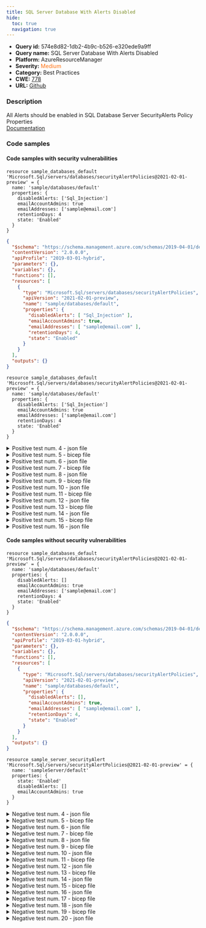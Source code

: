 ```yaml
---
title: SQL Server Database With Alerts Disabled
hide:
  toc: true
  navigation: true
---
```


<style>
  .highlight .hll {
    background-color: #ff171742;
  }
  .md-content {
    max-width: 1100px;
    margin: 0 auto;
  }
</style>

-   **Query id:** 574e8d82-1db2-4b9c-b526-e320ede9a9ff
-   **Query name:** SQL Server Database With Alerts Disabled
-   **Platform:** AzureResourceManager
-   **Severity:** <span style="color:#ff7213">Medium</span>
-   **Category:** Best Practices
-   **CWE:** <a href="https://cwe.mitre.org/data/definitions/778.html" onclick="newWindowOpenerSafe(event, 'https://cwe.mitre.org/data/definitions/778.html')">778</a>
-   **URL:** [Github](https://github.com/Checkmarx/kics/tree/master/assets/queries/azureResourceManager/sql_server_database_with_alerts_disabled)

### Description
All Alerts should be enabled in SQL Database Server SecurityAlerts Policy Properties<br>
[Documentation](https://docs.microsoft.com/en-us/azure/templates/microsoft.sql/servers/databases/securityalertpolicies?tabs=json)

### Code samples
#### Code samples with security vulnerabilities
```bicep title="Positive test num. 1 - bicep file" hl_lines="4"
resource sample_databases_default 'Microsoft.Sql/servers/databases/securityAlertPolicies@2021-02-01-preview' = {
  name: 'sample/databases/default'
  properties: {
    disabledAlerts: ['Sql_Injection']
    emailAccountAdmins: true
    emailAddresses: ['sample@email.com']
    retentionDays: 4
    state: 'Enabled'
  }
}

```
```json title="Positive test num. 2 - json file" hl_lines="14"
{
  "$schema": "https://schema.management.azure.com/schemas/2019-04-01/deploymentTemplate.json#",
  "contentVersion": "2.0.0.0",
  "apiProfile": "2019-03-01-hybrid",
  "parameters": {},
  "variables": {},
  "functions": [],
  "resources": [
    {
      "type": "Microsoft.Sql/servers/databases/securityAlertPolicies",
      "apiVersion": "2021-02-01-preview",
      "name": "sample/databases/default",
      "properties": {
        "disabledAlerts": [ "Sql_Injection" ],
        "emailAccountAdmins": true,
        "emailAddresses": [ "sample@email.com" ],
        "retentionDays": 4,
        "state": "Enabled"
      }
    }
  ],
  "outputs": {}
}

```
```bicep title="Positive test num. 3 - bicep file" hl_lines="4"
resource sample_databases_default 'Microsoft.Sql/servers/databases/securityAlertPolicies@2021-02-01-preview' = {
  name: 'sample/databases/default'
  properties: {
    disabledAlerts: ['Sql_Injection']
    emailAccountAdmins: true
    emailAddresses: ['sample@email.com']
    retentionDays: 4
    state: 'Enabled'
  }
}

```
<details><summary>Positive test num. 4 - json file</summary>

```json hl_lines="16"
{
  "properties": {
    "template": {
      "$schema": "https://schema.management.azure.com/schemas/2019-04-01/deploymentTemplate.json#",
      "contentVersion": "2.0.0.0",
      "apiProfile": "2019-03-01-hybrid",
      "parameters": {},
      "variables": {},
      "functions": [],
      "resources": [
        {
          "type": "Microsoft.Sql/servers/databases/securityAlertPolicies",
          "apiVersion": "2021-02-01-preview",
          "name": "sample/databases/default",
          "properties": {
            "disabledAlerts": [ "Sql_Injection" ],
            "emailAccountAdmins": true,
            "emailAddresses": [ "sample@email.com" ],
            "retentionDays": 4,
            "state": "Enabled"
          }
        }
      ],
      "outputs": {}
    },
    "parameters": {}
  },
  "kind": "template",
  "type": "Microsoft.Blueprint/blueprints/artifacts",
  "name": "myTemplate"
}

```
</details>
<details><summary>Positive test num. 5 - bicep file</summary>

```bicep hl_lines="7"
resource sample_databases_default 'Microsoft.Sql/servers/databases/securityAlertPolicies@2021-02-01-preview' = {
  name: 'sample/databases/default'
  properties: {
    emailAccountAdmins: true
    emailAddresses: ['sample@email.com']
    retentionDays: 4
    state: 'Disabled'
  }
}

```
</details>
<details><summary>Positive test num. 6 - json file</summary>

```json hl_lines="17"
{
  "$schema": "https://schema.management.azure.com/schemas/2019-04-01/deploymentTemplate.json#",
  "contentVersion": "2.0.0.0",
  "apiProfile": "2019-03-01-hybrid",
  "parameters": {},
  "variables": {},
  "functions": [],
  "resources": [
    {
      "type": "Microsoft.Sql/servers/databases/securityAlertPolicies",
      "apiVersion": "2021-02-01-preview",
      "name": "sample/databases/default",
      "properties": {
        "emailAccountAdmins": true,
        "emailAddresses": [ "sample@email.com" ],
        "retentionDays": 4,
        "state": "Disabled"
      }
    }
  ],
  "outputs": {}
}

```
</details>
<details><summary>Positive test num. 7 - bicep file</summary>

```bicep hl_lines="7"
resource sample_databases_default 'Microsoft.Sql/servers/databases/securityAlertPolicies@2021-02-01-preview' = {
  name: 'sample/databases/default'
  properties: {
    emailAccountAdmins: true
    emailAddresses: ['sample@email.com']
    retentionDays: 4
    state: 'Disabled'
  }
}

```
</details>
<details><summary>Positive test num. 8 - json file</summary>

```json hl_lines="19"
{
  "properties": {
    "template": {
      "$schema": "https://schema.management.azure.com/schemas/2019-04-01/deploymentTemplate.json#",
      "contentVersion": "2.0.0.0",
      "apiProfile": "2019-03-01-hybrid",
      "parameters": {},
      "variables": {},
      "functions": [],
      "resources": [
        {
          "type": "Microsoft.Sql/servers/databases/securityAlertPolicies",
          "apiVersion": "2021-02-01-preview",
          "name": "sample/databases/default",
          "properties": {
            "emailAccountAdmins": true,
            "emailAddresses": [ "sample@email.com" ],
            "retentionDays": 4,
            "state": "Disabled"
          }
        }
      ],
      "outputs": {}
    },
    "parameters": {}
  },
  "kind": "template",
  "type": "Microsoft.Blueprint/blueprints/artifacts",
  "name": "myTemplate"
}

```
</details>
<details><summary>Positive test num. 9 - bicep file</summary>

```bicep hl_lines="1"
resource sqlDatabase 'Microsoft.Sql/servers/databases@2021-02-01-preview' = {
  name: 'sample/default'
  location: resourceGroup().location
  properties: {
    collation: 'SQL_Latin1_General_CP1_CI_AS'
    maxSizeBytes: 2147483648
  }
}

```
</details>
<details><summary>Positive test num. 10 - json file</summary>

```json hl_lines="12"
{
  "properties": {
    "template": {
      "$schema": "https://schema.management.azure.com/schemas/2019-04-01/deploymentTemplate.json#",
      "contentVersion": "2.0.0.0",
      "apiProfile": "2019-03-01-hybrid",
      "parameters": {},
      "variables": {},
      "functions": [],
      "resources": [
        {
          "type": "Microsoft.Sql/servers/databases",
          "apiVersion": "2021-02-01-preview",
          "name": "sample/default",
          "location": "[resourceGroup().location]",
          "properties": {
            "collation": "SQL_Latin1_General_CP1_CI_AS",
            "maxSizeBytes": 2147483648
          }
        }
      ],
      "outputs": {}
    },
    "parameters": {}
  },
  "kind": "template",
  "type": "Microsoft.Blueprint/blueprints/artifacts",
  "name": "myTemplate"
}

```
</details>
<details><summary>Positive test num. 11 - bicep file</summary>

```bicep hl_lines="4"
resource sample_server_securityAlert 'Microsoft.Sql/servers/securityAlertPolicies@2021-02-01-preview' = {
  name: 'sampleServer/default'
  properties: {
    disabledAlerts: ['Sql_Injection']
    emailAccountAdmins: true
    emailAddresses: ['sample@email.com']
    retentionDays: 4
    state: 'Enabled'
  }
}

```
</details>
<details><summary>Positive test num. 12 - json file</summary>

```json hl_lines="17"
{
  "$schema": "https://schema.management.azure.com/schemas/2019-04-01/deploymentTemplate.json#",
  "contentVersion": "1.0.0.0",
  "metadata": {
    "_generator": {
      "name": "bicep",
      "version": "0.37.4.10188",
      "templateHash": "9432867529760988896"
    }
  },
  "resources": [
    {
      "type": "Microsoft.Sql/servers/securityAlertPolicies",
      "apiVersion": "2021-02-01-preview",
      "name": "sampleServer/default",
      "properties": {
        "disabledAlerts": ["Sql_Injection"],
        "emailAccountAdmins": true,
        "emailAddresses": [
          "sample@email.com"
        ],
        "retentionDays": 4,
        "state": "Enabled"
      }
    }
  ]
}
```
</details>
<details><summary>Positive test num. 13 - bicep file</summary>

```bicep hl_lines="8"
resource sample_server_securityAlert 'Microsoft.Sql/servers/securityAlertPolicies@2021-02-01-preview' = {
  name: 'sampleServer/default'
  properties: {
    disabledAlerts: ['Sql_Injection']
    emailAccountAdmins: true
    emailAddresses: ['sample@email.com']
    retentionDays: 4
    state: 'Disabled'
  }
}

```
</details>
<details><summary>Positive test num. 14 - json file</summary>

```json hl_lines="23"
{
  "$schema": "https://schema.management.azure.com/schemas/2019-04-01/deploymentTemplate.json#",
  "contentVersion": "1.0.0.0",
  "metadata": {
    "_generator": {
      "name": "bicep",
      "version": "0.37.4.10188",
      "templateHash": "6052430267505263681"
    }
  },
  "resources": [
    {
      "type": "Microsoft.Sql/servers/securityAlertPolicies",
      "apiVersion": "2021-02-01-preview",
      "name": "sampleServer/default",
      "properties": {
        "disabledAlerts": ["Sql_Injection"],
        "emailAccountAdmins": true,
        "emailAddresses": [
          "sample@email.com"
        ],
        "retentionDays": 4,
        "state": "Disabled"
      }
    }
  ]
}
```
</details>
<details><summary>Positive test num. 15 - bicep file</summary>

```bicep hl_lines="1"
resource sqlServer 'Microsoft.Sql/servers@2021-02-01-preview' = {
  name: 'sample'
  location: resourceGroup().location
  properties: {
    administratorLogin: 'sqladminuser'
    administratorLoginPassword: 'P@ssw0rd123!' 
    minimalTlsVersion: '1.2'
    publicNetworkAccess: 'Enabled'
  }
}

```
</details>
<details><summary>Positive test num. 16 - json file</summary>

```json hl_lines="13"
{
  "$schema": "https://schema.management.azure.com/schemas/2019-04-01/deploymentTemplate.json#",
  "contentVersion": "1.0.0.0",
  "metadata": {
    "_generator": {
      "name": "bicep",
      "version": "0.37.4.10188",
      "templateHash": "15083796068864284852"
    }
  },
  "resources": [
    {
      "type": "Microsoft.Sql/servers",
      "apiVersion": "2021-02-01-preview",
      "name": "sample",
      "location": "[resourceGroup().location]",
      "properties": {
        "administratorLogin": "sqladminuser",
        "administratorLoginPassword": "P@ssw0rd123!",
        "minimalTlsVersion": "1.2",
        "publicNetworkAccess": "Enabled"
      }
    }
  ]
}
```
</details>


#### Code samples without security vulnerabilities
```bicep title="Negative test num. 1 - bicep file"
resource sample_databases_default 'Microsoft.Sql/servers/databases/securityAlertPolicies@2021-02-01-preview' = {
  name: 'sample/databases/default'
  properties: {
    disabledAlerts: []
    emailAccountAdmins: true
    emailAddresses: ['sample@email.com']
    retentionDays: 4
    state: 'Enabled'
  }
}

```
```json title="Negative test num. 2 - json file"
{
  "$schema": "https://schema.management.azure.com/schemas/2019-04-01/deploymentTemplate.json#",
  "contentVersion": "2.0.0.0",
  "apiProfile": "2019-03-01-hybrid",
  "parameters": {},
  "variables": {},
  "functions": [],
  "resources": [
    {
      "type": "Microsoft.Sql/servers/databases/securityAlertPolicies",
      "apiVersion": "2021-02-01-preview",
      "name": "sample/databases/default",
      "properties": {
        "disabledAlerts": [],
        "emailAccountAdmins": true,
        "emailAddresses": [ "sample@email.com" ],
        "retentionDays": 4,
        "state": "Enabled"
      }
    }
  ],
  "outputs": {}
}

```
```bicep title="Negative test num. 3 - bicep file"
resource sample_server_securityAlert 'Microsoft.Sql/servers/securityAlertPolicies@2021-02-01-preview' = {
  name: 'sampleServer/default'
  properties: {
    state: 'Enabled'
    disabledAlerts: []
    emailAccountAdmins: true
  }
}

```
<details><summary>Negative test num. 4 - json file</summary>

```json
{
  "$schema": "https://schema.management.azure.com/schemas/2019-04-01/deploymentTemplate.json#",
  "contentVersion": "1.0.0.0",
  "metadata": {
    "_generator": {
      "name": "bicep",
      "version": "0.37.4.10188",
      "templateHash": "8371526641644790449"
    }
  },
  "resources": [
    {
      "type": "Microsoft.Sql/servers/securityAlertPolicies",
      "apiVersion": "2021-02-01-preview",
      "name": "sampleServer/Default",
      "properties": {
        "state": "Enabled",
        "disabledAlerts": [],
        "emailAccountAdmins": true
      }
    }
  ]
}
```
</details>
<details><summary>Negative test num. 5 - bicep file</summary>

```bicep
resource sample_databases_default 'Microsoft.Sql/servers/databases/securityAlertPolicies@2021-02-01-preview' = {
  name: 'sample/databases/default'
  properties: {
    emailAccountAdmins: true
    emailAddresses: ['sample@email.com']
    retentionDays: 4
    state: 'Enabled'
  }
}

```
</details>
<details><summary>Negative test num. 6 - json file</summary>

```json
{
  "$schema": "https://schema.management.azure.com/schemas/2019-04-01/deploymentTemplate.json#",
  "contentVersion": "2.0.0.0",
  "apiProfile": "2019-03-01-hybrid",
  "parameters": {},
  "variables": {},
  "functions": [],
  "resources": [
    {
      "type": "Microsoft.Sql/servers/databases/securityAlertPolicies",
      "apiVersion": "2021-02-01-preview",
      "name": "sample/databases/default",
      "properties": {
        "emailAccountAdmins": true,
        "emailAddresses": [ "sample@email.com" ],
        "retentionDays": 4,
        "state": "Enabled"
      }
    }
  ],
  "outputs": {}
}

```
</details>
<details><summary>Negative test num. 7 - bicep file</summary>

```bicep
resource sample_databases_default 'Microsoft.Sql/servers/databases/securityAlertPolicies@2021-02-01-preview' = {
  name: 'sample/databases/default'
  properties: {
    disabledAlerts: []
    emailAccountAdmins: true
    emailAddresses: ['sample@email.com']
    retentionDays: 4
    state: 'Enabled'
  }
}

```
</details>
<details><summary>Negative test num. 8 - json file</summary>

```json
{
  "properties": {
    "template": {
      "$schema": "https://schema.management.azure.com/schemas/2019-04-01/deploymentTemplate.json#",
      "contentVersion": "2.0.0.0",
      "apiProfile": "2019-03-01-hybrid",
      "parameters": {},
      "variables": {},
      "functions": [],
      "resources": [
        {
          "type": "Microsoft.Sql/servers/databases/securityAlertPolicies",
          "apiVersion": "2021-02-01-preview",
          "name": "sample/databases/default",
          "properties": {
            "disabledAlerts": [],
            "emailAccountAdmins": true,
            "emailAddresses": [ "sample@email.com" ],
            "retentionDays": 4,
            "state": "Enabled"
          }
        }
      ],
      "outputs": {}
    },
    "parameters": {}
  },
  "kind": "template",
  "type": "Microsoft.Blueprint/blueprints/artifacts",
  "name": "myTemplate"
}

```
</details>
<details><summary>Negative test num. 9 - bicep file</summary>

```bicep
resource sample_databases_default 'Microsoft.Sql/servers/databases/securityAlertPolicies@2021-02-01-preview' = {
  name: 'sample/databases/default'
  properties: {
    emailAccountAdmins: true
    emailAddresses: ['sample@email.com']
    retentionDays: 4
    state: 'Enabled'
  }
}

```
</details>
<details><summary>Negative test num. 10 - json file</summary>

```json
{
  "properties": {
    "template": {
      "$schema": "https://schema.management.azure.com/schemas/2019-04-01/deploymentTemplate.json#",
      "contentVersion": "2.0.0.0",
      "apiProfile": "2019-03-01-hybrid",
      "parameters": {},
      "variables": {},
      "functions": [],
      "resources": [
        {
          "type": "Microsoft.Sql/servers/databases/securityAlertPolicies",
          "apiVersion": "2021-02-01-preview",
          "name": "sample/databases/default",
          "properties": {
            "emailAccountAdmins": true,
            "emailAddresses": [ "sample@email.com" ],
            "retentionDays": 4,
            "state": "Enabled"
          }
        }
      ],
      "outputs": {}
    },
    "parameters": {}
  },
  "kind": "template",
  "type": "Microsoft.Blueprint/blueprints/artifacts",
  "name": "myTemplate"
}

```
</details>
<details><summary>Negative test num. 11 - bicep file</summary>

```bicep
resource sample_database 'Microsoft.Sql/servers/databases@2021-02-01-preview' = {
  name: 'sampleServer/sampleDatabase'
  location: 'Sample'
  properties: {
    sampleName: 'AdventureWorksLT'
  }
}

resource sample_databases_default 'Microsoft.Sql/servers/databases/securityAlertPolicies@2021-02-01-preview' = {
  name: 'sample/databases/default'
  location: 'Sample'
  properties: {
    disabledAlerts: []
    state: 'Enabled'
}}

```
</details>
<details><summary>Negative test num. 12 - json file</summary>

```json
{
  "$schema": "https://schema.management.azure.com/schemas/2019-04-01/deploymentTemplate.json#",
  "contentVersion": "1.0.0.0",
  "metadata": {
    "_generator": {
      "name": "bicep",
      "version": "0.37.4.10188",
      "templateHash": "6537157491087265147"
    }
  },
  "resources": [
    {
      "type": "Microsoft.Sql/servers/databases",
      "apiVersion": "2021-02-01-preview",
      "name": "sampleServer/sampleDatabase",
      "location": "Sample",
      "properties": {
        "sampleName": "AdventureWorksLT"
      }
    },
    {
      "type": "Microsoft.Sql/servers/databases/securityAlertPolicies",
      "apiVersion": "2021-02-01-preview",
      "name": "sample/databases/Default",
      "location": "Sample",
      "properties": {
        "disabledAlerts": [],
        "state": "Enabled"
      }
    }
  ]
}
```
</details>
<details><summary>Negative test num. 13 - bicep file</summary>

```bicep
resource sample_database 'Microsoft.Sql/servers/databases@2021-02-01-preview' = {
  name: 'sampleServer/sampleDatabase'
  location: 'Sample'
  properties: {
    sampleName: 'AdventureWorksLT'
  }
}

resource sample_databases_default 'Microsoft.Sql/servers/databases/securityAlertPolicies@2021-02-01-preview' = {
  name: 'sample/databases/default'
  location: 'Sample'
  properties: {
    state: 'Enabled'
}}

```
</details>
<details><summary>Negative test num. 14 - json file</summary>

```json
{
  "$schema": "https://schema.management.azure.com/schemas/2019-04-01/deploymentTemplate.json#",
  "contentVersion": "1.0.0.0",
  "metadata": {
    "_generator": {
      "name": "bicep",
      "version": "0.37.4.10188",
      "templateHash": "3186770193589075684"
    }
  },
  "resources": [
    {
      "type": "Microsoft.Sql/servers/databases",
      "apiVersion": "2021-02-01-preview",
      "name": "sampleServer/sampleDatabase",
      "location": "Sample",
      "properties": {
        "sampleName": "AdventureWorksLT"
      }
    },
    {
      "type": "Microsoft.Sql/servers/databases/securityAlertPolicies",
      "apiVersion": "2021-02-01-preview",
      "name": "sample/databases/Default",
      "location": "Sample",
      "properties": {
        "state": "Enabled"
      }
    }
  ]
}
```
</details>
<details><summary>Negative test num. 15 - bicep file</summary>

```bicep
resource sample_server 'Microsoft.Sql/servers@2021-02-01-preview' = {
  name: 'sampleServer'
  location: resourceGroup().location
  properties: {
    administratorLogin: 'sqladminuser'
    administratorLoginPassword: 'P@ssw0rd123!' 
  }
}

resource sample_server_securityAlert 'Microsoft.Sql/servers/securityAlertPolicies@2021-02-01-preview' = {
  name: 'sampleServer/default'
  properties: {
    state: 'Enabled'
    disabledAlerts: []
    emailAccountAdmins: true
  }
}

```
</details>
<details><summary>Negative test num. 16 - json file</summary>

```json
{
  "$schema": "https://schema.management.azure.com/schemas/2019-04-01/deploymentTemplate.json#",
  "contentVersion": "1.0.0.0",
  "metadata": {
    "_generator": {
      "name": "bicep",
      "version": "0.37.4.10188",
      "templateHash": "7042966288860294010"
    }
  },
  "resources": [
    {
      "type": "Microsoft.Sql/servers",
      "apiVersion": "2021-02-01-preview",
      "name": "sampleServer",
      "location": "[resourceGroup().location]",
      "properties": {
        "administratorLogin": "sqladminuser",
        "administratorLoginPassword": "P@ssw0rd123!"
      }
    },
    {
      "type": "Microsoft.Sql/servers/securityAlertPolicies",
      "apiVersion": "2021-02-01-preview",
      "name": "sampleServer/Default",
      "properties": {
        "state": "Enabled",
        "disabledAlerts": [],
        "emailAccountAdmins": true
      }
    }
  ]
}
```
</details>
<details><summary>Negative test num. 17 - bicep file</summary>

```bicep
resource sample_server 'Microsoft.Sql/servers@2021-02-01-preview' = {
  name: 'sampleServer'
  location: resourceGroup().location
  properties: {
    administratorLogin: 'sqladminuser'
    administratorLoginPassword: 'P@ssw0rd123!' 
  }
}

resource sample_server_securityAlert 'Microsoft.Sql/servers/securityAlertPolicies@2021-02-01-preview' = {
  name: 'sampleServer/default'
  properties: {
    state: 'Enabled'
    emailAccountAdmins: true
  }
}

```
</details>
<details><summary>Negative test num. 18 - json file</summary>

```json
{
  "$schema": "https://schema.management.azure.com/schemas/2019-04-01/deploymentTemplate.json#",
  "contentVersion": "1.0.0.0",
  "metadata": {
    "_generator": {
      "name": "bicep",
      "version": "0.37.4.10188",
      "templateHash": "6333281479513473266"
    }
  },
  "resources": [
    {
      "type": "Microsoft.Sql/servers",
      "apiVersion": "2021-02-01-preview",
      "name": "sampleServer",
      "location": "[resourceGroup().location]",
      "properties": {
        "administratorLogin": "sqladminuser",
        "administratorLoginPassword": "P@ssw0rd123!"
      }
    },
    {
      "type": "Microsoft.Sql/servers/securityAlertPolicies",
      "apiVersion": "2021-02-01-preview",
      "name": "sampleServer/Default",
      "properties": {
        "state": "Enabled",
        "emailAccountAdmins": true
      }
    }
  ]
}
```
</details>
<details><summary>Negative test num. 19 - bicep file</summary>

```bicep
resource sample_server_securityAlert 'Microsoft.Sql/servers/securityAlertPolicies@2021-02-01-preview' = {
  name: 'sampleServer/default'
  properties: {
    state: 'Enabled'
    emailAccountAdmins: true
  }
}

```
</details>
<details><summary>Negative test num. 20 - json file</summary>

```json
{
  "$schema": "https://schema.management.azure.com/schemas/2019-04-01/deploymentTemplate.json#",
  "contentVersion": "1.0.0.0",
  "metadata": {
    "_generator": {
      "name": "bicep",
      "version": "0.37.4.10188",
      "templateHash": "4912734550592086719"
    }
  },
  "resources": [
    {
      "type": "Microsoft.Sql/servers/securityAlertPolicies",
      "apiVersion": "2021-02-01-preview",
      "name": "sampleServer/Default",
      "properties": {
        "state": "Enabled",
        "emailAccountAdmins": true
      }
    }
  ]
}
```
</details>

